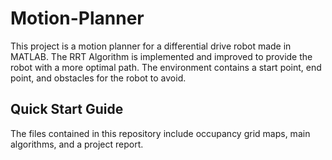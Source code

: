 # Motion-Planner
This project is a motion planner for a differential drive robot made in MATLAB. The RRT Algorithm is implemented and improved to provide the robot with a more optimal path. The environment contains a start point, end point, and obstacles for the robot to avoid.

## Quick Start Guide

The files contained in this repository include occupancy grid maps, main algorithms, and a project report.
